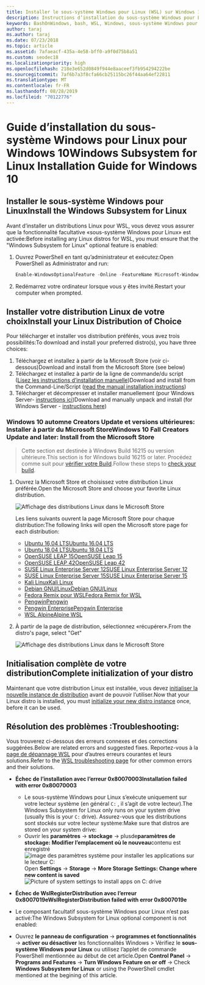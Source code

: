 ```yaml
---
title: Installer le sous-système Windows pour Linux (WSL) sur Windows 10
description: Instructions d’installation du sous-système Windows pour Linux sur Windows 10.
keywords: BashOnWindows, bash, WSL, Windows, sous-système Windows pour Linux, windowssubsystem, Ubuntu, Debian, SUSE, Windows 10, installation
author: taraj
ms.author: taraj
ms.date: 07/23/2018
ms.topic: article
ms.assetid: 7afaeacf-435a-4e58-bff0-a9f0d75b8a51
ms.custom: seodec18
ms.localizationpriority: high
ms.openlocfilehash: 218e3e652d0849f944e8aaceef3fb954294222be
ms.sourcegitcommit: 7af6b7a3f8cfa66cb25115bc26f44aa64ef22811
ms.translationtype: MT
ms.contentlocale: fr-FR
ms.lasthandoff: 08/28/2019
ms.locfileid: "70122776"
---
```

# <a name="windows-subsystem-for-linux-installation-guide-for-windows-10"></a><span data-ttu-id="38dc1-104">Guide d’installation du sous-système Windows pour Linux pour Windows 10</span><span class="sxs-lookup"><span data-stu-id="38dc1-104">Windows Subsystem for Linux Installation Guide for Windows 10</span></span>

## <a name="install-the-windows-subsystem-for-linux"></a><span data-ttu-id="38dc1-105">Installer le sous-système Windows pour Linux</span><span class="sxs-lookup"><span data-stu-id="38dc1-105">Install the Windows Subsystem for Linux</span></span>

<span data-ttu-id="38dc1-106">Avant d’installer un distributions Linux pour WSL, vous devez vous assurer que la fonctionnalité facultative «sous-système Windows pour Linux» est activée:</span><span class="sxs-lookup"><span data-stu-id="38dc1-106">Before installing any Linux distros for WSL, you must ensure that the "Windows Subsystem for Linux" optional feature is enabled:</span></span>

1. <span data-ttu-id="38dc1-107">Ouvrez PowerShell en tant qu’administrateur et exécutez:</span><span class="sxs-lookup"><span data-stu-id="38dc1-107">Open PowerShell as Administrator and run:</span></span>
    ```powershell
    Enable-WindowsOptionalFeature -Online -FeatureName Microsoft-Windows-Subsystem-Linux
    ```

2. <span data-ttu-id="38dc1-108">Redémarrez votre ordinateur lorsque vous y êtes invité.</span><span class="sxs-lookup"><span data-stu-id="38dc1-108">Restart your computer when prompted.</span></span>

## <a name="install-your-linux-distribution-of-choice"></a><span data-ttu-id="38dc1-109">Installer votre distribution Linux de votre choix</span><span class="sxs-lookup"><span data-stu-id="38dc1-109">Install your Linux Distribution of Choice</span></span>
<span data-ttu-id="38dc1-110">Pour télécharger et installer vos distribution préférés, vous avez trois possibilités:</span><span class="sxs-lookup"><span data-stu-id="38dc1-110">To download and install your preferred distro(s), you have three choices:</span></span>
1. <span data-ttu-id="38dc1-111">Téléchargez et installez à partir de la Microsoft Store (voir ci-dessous)</span><span class="sxs-lookup"><span data-stu-id="38dc1-111">Download and install from the Microsoft Store (see below)</span></span>
1. <span data-ttu-id="38dc1-112">Téléchargez et installez à partir de la ligne de commande/du script ([Lisez les instructions d’installation manuelle](install-manual.md))</span><span class="sxs-lookup"><span data-stu-id="38dc1-112">Download and install from the Command-Line/Script ([read the manual installation instructions](install-manual.md))</span></span>
1. <span data-ttu-id="38dc1-113">Télécharger et décompresser et installer manuellement (pour Windows Server- [instructions ici](install-on-server.md))</span><span class="sxs-lookup"><span data-stu-id="38dc1-113">Download and manually unpack and install (for Windows Server - [instructions here](install-on-server.md))</span></span>

### <a name="windows-10-fall-creators-update-and-later-install-from-the-microsoft-store"></a><span data-ttu-id="38dc1-114">Windows 10 automne Creators Update et versions ultérieures: Installer à partir du Microsoft Store</span><span class="sxs-lookup"><span data-stu-id="38dc1-114">Windows 10 Fall Creators Update and later: Install from the Microsoft Store</span></span>

> <span data-ttu-id="38dc1-115">Cette section est destinée à Windows Build 16215 ou version ultérieure.</span><span class="sxs-lookup"><span data-stu-id="38dc1-115">This section is for Windows build 16215 or later.</span></span>  <span data-ttu-id="38dc1-116">Procédez comme suit pour [vérifier votre Build](troubleshooting.md#check-your-build-number).</span><span class="sxs-lookup"><span data-stu-id="38dc1-116">Follow these steps to [check your build](troubleshooting.md#check-your-build-number).</span></span> 

1. <span data-ttu-id="38dc1-117">Ouvrez la Microsoft Store et choisissez votre distribution Linux préférée.</span><span class="sxs-lookup"><span data-stu-id="38dc1-117">Open the Microsoft Store and choose your favorite Linux distribution.</span></span>

    ![Affichage des distributions Linux dans le Microsoft Store](media/store.png)

    <span data-ttu-id="38dc1-119">Les liens suivants ouvrent la page Microsoft Store pour chaque distribution:</span><span class="sxs-lookup"><span data-stu-id="38dc1-119">The following links will open the Microsoft store page for each distribution:</span></span>

    * [<span data-ttu-id="38dc1-120">Ubuntu 16,04 LTS</span><span class="sxs-lookup"><span data-stu-id="38dc1-120">Ubuntu 16.04 LTS</span></span>](https://www.microsoft.com/store/apps/9pjn388hp8c9)
    * [<span data-ttu-id="38dc1-121">Ubuntu 18,04 LTS</span><span class="sxs-lookup"><span data-stu-id="38dc1-121">Ubuntu 18.04 LTS</span></span>](https://www.microsoft.com/store/apps/9N9TNGVNDL3Q)
    * [<span data-ttu-id="38dc1-122">OpenSUSE LEAP 15</span><span class="sxs-lookup"><span data-stu-id="38dc1-122">OpenSUSE Leap 15</span></span>](https://www.microsoft.com/store/apps/9n1tb6fpvj8c)
    * [<span data-ttu-id="38dc1-123">OpenSUSE LEAP 42</span><span class="sxs-lookup"><span data-stu-id="38dc1-123">OpenSUSE Leap 42</span></span>](https://www.microsoft.com/store/apps/9njvjts82tjx)
    * [<span data-ttu-id="38dc1-124">SUSE Linux Enterprise Server 12</span><span class="sxs-lookup"><span data-stu-id="38dc1-124">SUSE Linux Enterprise Server 12</span></span>](https://www.microsoft.com/store/apps/9p32mwbh6cns)
    * [<span data-ttu-id="38dc1-125">SUSE Linux Enterprise Server 15</span><span class="sxs-lookup"><span data-stu-id="38dc1-125">SUSE Linux Enterprise Server 15</span></span>](https://www.microsoft.com/store/apps/9pmw35d7fnlx)
    * [<span data-ttu-id="38dc1-126">Kali Linux</span><span class="sxs-lookup"><span data-stu-id="38dc1-126">Kali Linux</span></span>](https://www.microsoft.com/store/apps/9PKR34TNCV07)
    * [<span data-ttu-id="38dc1-127">Debian GNU/Linux</span><span class="sxs-lookup"><span data-stu-id="38dc1-127">Debian GNU/Linux</span></span>](https://www.microsoft.com/store/apps/9MSVKQC78PK6)
    * [<span data-ttu-id="38dc1-128">Fedora Remix pour WSL</span><span class="sxs-lookup"><span data-stu-id="38dc1-128">Fedora Remix for WSL</span></span>](https://www.microsoft.com/store/apps/9n6gdm4k2hnc)
    * [<span data-ttu-id="38dc1-129">Pengwin</span><span class="sxs-lookup"><span data-stu-id="38dc1-129">Pengwin</span></span>](https://www.microsoft.com/store/apps/9NV1GV1PXZ6P)
    * [<span data-ttu-id="38dc1-130">Pengwin Enterprise</span><span class="sxs-lookup"><span data-stu-id="38dc1-130">Pengwin Enterprise</span></span>](https://www.microsoft.com/store/apps/9N8LP0X93VCP)
    * [<span data-ttu-id="38dc1-131">WSL Alpine</span><span class="sxs-lookup"><span data-stu-id="38dc1-131">Alpine WSL</span></span>](https://www.microsoft.com/store/apps/9p804crf0395)

1. <span data-ttu-id="38dc1-132">À partir de la page de distribution, sélectionnez «récupérer».</span><span class="sxs-lookup"><span data-stu-id="38dc1-132">From the distro's page, select "Get"</span></span>

    ![Affichage des distributions Linux dans le Microsoft Store](media/UbuntuStore.png)

## <a name="complete-initialization-of-your-distro"></a><span data-ttu-id="38dc1-134">Initialisation complète de votre distribution</span><span class="sxs-lookup"><span data-stu-id="38dc1-134">Complete initialization of your distro</span></span>
<span data-ttu-id="38dc1-135">Maintenant que votre distribution Linux est installée, vous devez [initialiser la nouvelle instance de distribution](initialize-distro.md) avant de pouvoir l’utiliser.</span><span class="sxs-lookup"><span data-stu-id="38dc1-135">Now that your Linux distro is installed, you must [initialize your new distro instance](initialize-distro.md) once, before it can be used.</span></span>

## <a name="troubleshooting"></a><span data-ttu-id="38dc1-136">Résolution des problèmes :</span><span class="sxs-lookup"><span data-stu-id="38dc1-136">Troubleshooting:</span></span> 

<span data-ttu-id="38dc1-137">Vous trouverez ci-dessous des erreurs connexes et des corrections suggérées.</span><span class="sxs-lookup"><span data-stu-id="38dc1-137">Below are related errors and suggested fixes.</span></span> <span data-ttu-id="38dc1-138">Reportez-vous à la [page de dépannage WSL](troubleshooting.md) pour d’autres erreurs courantes et leurs solutions.</span><span class="sxs-lookup"><span data-stu-id="38dc1-138">Refer to the [WSL troubleshooting page](troubleshooting.md) for other common errors and their solutions.</span></span>

* <span data-ttu-id="38dc1-139">**Échec de l’installation avec l’erreur 0x80070003**</span><span class="sxs-lookup"><span data-stu-id="38dc1-139">**Installation failed with error 0x80070003**</span></span>
    * <span data-ttu-id="38dc1-140">Le sous-système Windows pour Linux s’exécute uniquement sur votre lecteur système (en général `C:` , il s’agit de votre lecteur).</span><span class="sxs-lookup"><span data-stu-id="38dc1-140">The Windows Subsystem for Linux only runs on your system drive (usually this is your `C:` drive).</span></span> <span data-ttu-id="38dc1-141">Assurez-vous que les distributions sont stockés sur votre lecteur système:</span><span class="sxs-lookup"><span data-stu-id="38dc1-141">Make sure that distros are stored on your system drive:</span></span>  
    * <span data-ttu-id="38dc1-142">Ouvrir les **paramètres** -> **stockage** -> plusde**paramètres de stockage: Modifier l’emplacement où le nouveau**contenu est enregistré
    ![image des paramètres système pour installer les applications sur le lecteur C:](media/AppStorage.png)</span><span class="sxs-lookup"><span data-stu-id="38dc1-142">Open **Settings** -> **Storage** -> **More Storage Settings: Change where new content is saved**
![Picture of system settings to install apps on C: drive](media/AppStorage.png)</span></span>
    
    
 * <span data-ttu-id="38dc1-143">**Échec de WslRegisterDistribution avec l’erreur 0x8007019e**</span><span class="sxs-lookup"><span data-stu-id="38dc1-143">**WslRegisterDistribution failed with error 0x8007019e**</span></span>   
  * <span data-ttu-id="38dc1-144">Le composant facultatif sous-système Windows pour Linux n’est pas activé:</span><span class="sxs-lookup"><span data-stu-id="38dc1-144">The Windows Subsystem for Linux optional component is not enabled:</span></span> 
   * <span data-ttu-id="38dc1-145">Ouvrez **le panneau de configuration** -> **programmes et fonctionnalités** -> **activer ou désactiver** les fonctionnalités Windows > Vérifiez le **sous-système Windows pour Linux** ou utilisez l’applet de commande PowerShell mentionnée au début de cet article.</span><span class="sxs-lookup"><span data-stu-id="38dc1-145">Open **Control Panel** -> **Programs and Features** -> **Turn Windows Feature on or off** -> Check **Windows Subsystem for Linux** or using the PowerShell cmdlet mentioned at the begining of this article.</span></span>

